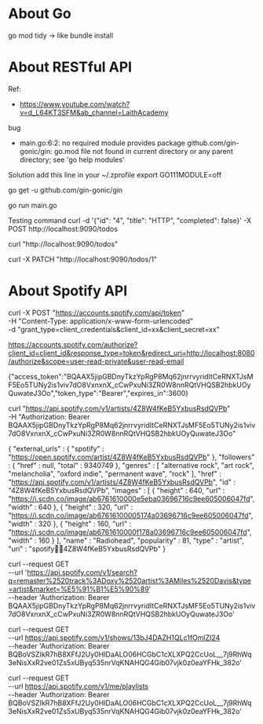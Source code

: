 # About Go
go mod tidy -> like bundle install

# About RESTful API
Ref:
- https://www.youtube.com/watch?v=d_L64KT3SFM&ab_channel=LaithAcademy

bug
- main.go:6:2: no required module provides package github.com/gin-gonic/gin: go.mod file not found in current directory or any parent directory; see 'go help modules'

Solution
add this line in your ~/.zprofile
export GO111MODULE=off

go get -u github.com/gin-gonic/gin

go run main.go



Testing command
curl -d '{"id": "4", "title": "HTTP", "completed": false}' -X POST http://localhost:9090/todos

curl "http://localhost:9090/todos"

curl -X PATCH "http://localhost:9090/todos/1"

# About Spotify API
curl -X POST "https://accounts.spotify.com/api/token" \
     -H "Content-Type: application/x-www-form-urlencoded" \
     -d "grant_type=client_credentials&client_id=xx&client_secret=xx"

https://accounts.spotify.com/authorize?client_id=client_id&response_type=token&redirect_uri=http://localhost:8080/authorize&scope=user-read-private&user-read-email


{"access_token":"BQAAX5jipGBDnyTkzYpRgP8Mq62jnrrvyridItCeRNXTJsMF5Eo5TUNy2is1viv7dO8VxnxnX_cCwPxuNi3ZR0W8nnRQtVHQSB2hbkUOyQuwateJ3Oo","token_type":"Bearer","expires_in":3600}

curl "https://api.spotify.com/v1/artists/4Z8W4fKeB5YxbusRsdQVPb" \
     -H "Authorization: Bearer  BQAAX5jipGBDnyTkzYpRgP8Mq62jnrrvyridItCeRNXTJsMF5Eo5TUNy2is1viv7dO8VxnxnX_cCwPxuNi3ZR0W8nnRQtVHQSB2hbkUOyQuwateJ3Oo"

{
  "external_urls" : {
    "spotify" : "https://open.spotify.com/artist/4Z8W4fKeB5YxbusRsdQVPb"
  },
  "followers" : {
    "href" : null,
    "total" : 9340749
  },
  "genres" : [ "alternative rock", "art rock", "melancholia", "oxford indie", "permanent wave", "rock" ],
  "href" : "https://api.spotify.com/v1/artists/4Z8W4fKeB5YxbusRsdQVPb",
  "id" : "4Z8W4fKeB5YxbusRsdQVPb",
  "images" : [ {
    "height" : 640,
    "url" : "https://i.scdn.co/image/ab6761610000e5eba03696716c9ee605006047fd",
    "width" : 640
  }, {
    "height" : 320,
    "url" : "https://i.scdn.co/image/ab67616100005174a03696716c9ee605006047fd",
    "width" : 320
  }, {
    "height" : 160,
    "url" : "https://i.scdn.co/image/ab6761610000f178a03696716c9ee605006047fd",
    "width" : 160
  } ],
  "name" : "Radiohead",
  "popularity" : 81,
  "type" : "artist",
  "uri" : "spotify:artist:4Z8W4fKeB5YxbusRsdQVPb"
}

curl --request GET \
  --url 'https://api.spotify.com/v1/search?q=remaster%2520track%3ADoxy%2520artist%3AMiles%2520Davis&type=artist&market=%E5%91%B1%E5%90%89' \
  --header 'Authorization: Bearer BQAAX5jipGBDnyTkzYpRgP8Mq62jnrrvyridItCeRNXTJsMF5Eo5TUNy2is1viv7dO8VxnxnX_cCwPxuNi3ZR0W8nnRQtVHQSB2hbkUOyQuwateJ3Oo'


curl --request GET \
  --url https://api.spotify.com/v1/shows/13bJ4DAZH1QLc1fOmlZI24 \
  --header 'Authorization: Bearer BQBoVSZIkR7hB8XFfJ2Uy0HIDaALO06HCGbC1cXLXPQ2CcUoL__7j9RhWq3eNisXxR2ve01Zs5xUByq535nrVqKNAHQG4Gib07vjk0z0eaYFHk_382o'



curl --request GET \
  --url https://api.spotify.com/v1/me/playlists \
  --header 'Authorization: Bearer BQBoVSZIkR7hB8XFfJ2Uy0HIDaALO06HCGbC1cXLXPQ2CcUoL__7j9RhWq3eNisXxR2ve01Zs5xUByq535nrVqKNAHQG4Gib07vjk0z0eaYFHk_382o'

  